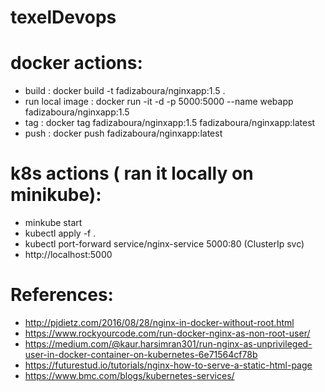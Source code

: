 # texelDevops

# docker actions:
- build : docker build -t fadizaboura/nginxapp:1.5 .
- run local image : docker run -it -d -p 5000:5000 --name webapp fadizaboura/nginxapp:1.5
- tag : docker tag fadizaboura/nginxapp:1.5 fadizaboura/nginxapp:latest
- push : docker push fadizaboura/nginxapp:latest

# k8s actions ( ran it locally on minikube):
- minkube start
- kubectl apply -f .
- kubectl port-forward service/nginx-service 5000:80 (ClusterIp svc)
- http://localhost:5000

# References:
- http://pjdietz.com/2016/08/28/nginx-in-docker-without-root.html
- https://www.rockyourcode.com/run-docker-nginx-as-non-root-user/
- https://medium.com/@kaur.harsimran301/run-nginx-as-unprivileged-user-in-docker-container-on-kubernetes-6e71564cf78b
- https://futurestud.io/tutorials/nginx-how-to-serve-a-static-html-page
- https://www.bmc.com/blogs/kubernetes-services/